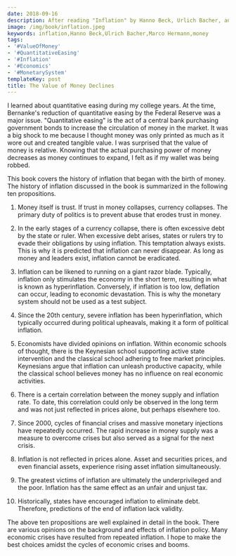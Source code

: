```yaml
---
date: 2018-09-16
description: After reading "Inflation" by Hanno Beck, Urlich Bacher, and Marco Hermann
image: /img/book/inflation.jpeg
keywords: inflation,Hanno Beck,Ulrich Bacher,Marco Hermann,money
tags:
- '#ValueOfMoney'
- '#QuantitativeEasing'
- '#Inflation'
- '#Economics'
- '#MonetarySystem'
templateKey: post
title: The Value of Money Declines
---
```


I learned about quantitative easing during my college years. At the time, Bernanke's reduction of quantitative easing by the Federal Reserve was a major issue. "Quantitative easing" is the act of a central bank purchasing government bonds to increase the circulation of money in the market. It was a big shock to me because I thought money was only printed as much as it wore out and created tangible value. I was surprised that the value of money is relative. Knowing that the actual purchasing power of money decreases as money continues to expand, I felt as if my wallet was being robbed.

This book covers the history of inflation that began with the birth of money. The history of inflation discussed in the book is summarized in the following ten propositions.

1. Money itself is trust. If trust in money collapses, currency collapses. The primary duty of politics is to prevent abuse that erodes trust in money.

2. In the early stages of a currency collapse, there is often excessive debt by the state or ruler. When excessive debt arises, states or rulers try to evade their obligations by using inflation. This temptation always exists. This is why it is predicted that inflation can never disappear. As long as money and leaders exist, inflation cannot be eradicated.

3. Inflation can be likened to running on a giant razor blade. Typically, inflation only stimulates the economy in the short term, resulting in what is known as hyperinflation. Conversely, if inflation is too low, deflation can occur, leading to economic devastation. This is why the monetary system should not be used as a test subject.

4. Since the 20th century, severe inflation has been hyperinflation, which typically occurred during political upheavals, making it a form of political inflation.

5. Economists have divided opinions on inflation. Within economic schools of thought, there is the Keynesian school supporting active state intervention and the classical school adhering to free market principles. Keynesians argue that inflation can unleash productive capacity, while the classical school believes money has no influence on real economic activities.

6. There is a certain correlation between the money supply and inflation rate. To date, this correlation could only be observed in the long term and was not just reflected in prices alone, but perhaps elsewhere too.

7. Since 2000, cycles of financial crises and massive monetary injections have repeatedly occurred. The rapid increase in money supply was a measure to overcome crises but also served as a signal for the next crisis.

8. Inflation is not reflected in prices alone. Asset and securities prices, and even financial assets, experience rising asset inflation simultaneously.

9. The greatest victims of inflation are ultimately the underprivileged and the poor. Inflation has the same effect as an unfair and unjust tax.

10. Historically, states have encouraged inflation to eliminate debt. Therefore, predictions of the end of inflation lack validity.

The above ten propositions are well explained in detail in the book. There are various opinions on the background and effects of inflation policy. Many economic crises have resulted from repeated inflation. I hope to make the best choices amidst the cycles of economic crises and booms.